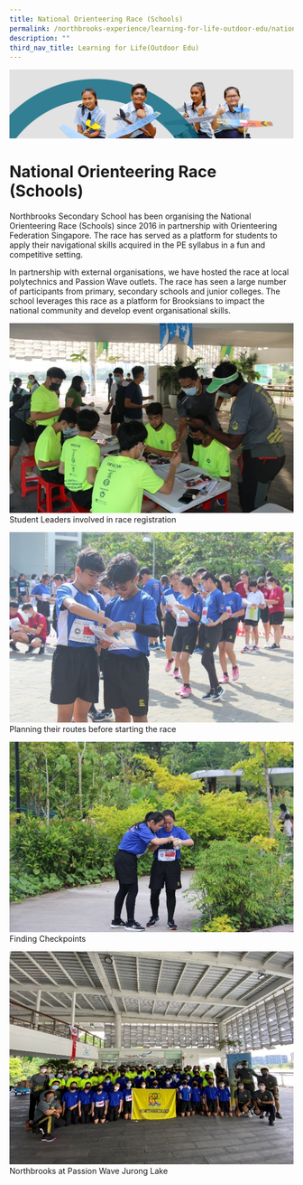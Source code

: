 ```yaml
---
title: National Orienteering Race (Schools)
permalink: /northbrooks-experience/learning-for-life-outdoor-edu/national-orienteering-race-schools/
description: ""
third_nav_title: Learning for Life(Outdoor Edu)
---
```

![](/images/northbrooks%20experience.jpg)

National Orienteering Race (Schools)
=========================================

Northbrooks Secondary School has been organising the National Orienteering Race (Schools) since 2016 in partnership with Orienteering Federation Singapore. The race has served as a platform for students to apply their navigational skills acquired in the PE syllabus in a fun and competitive setting.  
 

In partnership with external organisations, we have hosted the race at local polytechnics and Passion Wave outlets. The race has seen a large number of participants from primary, secondary schools and junior colleges. The school leverages this race as a platform for Brooksians to impact the national community and develop event organisational skills. 

![Student Leaders involved in race registration](/images/orienteering1.jpg)
Student Leaders involved in race registration

![Planning their routes before starting the race ](/images/orienteering2.jpg)
Planning their routes before starting the race

![Finding Checkpoints ](/images/orienteering3.jpg)
Finding Checkpoints

![Northbrooks at Passion Wave Jurong Lake ](/images/orienteering4.jpg)
Northbrooks at Passion Wave Jurong Lake